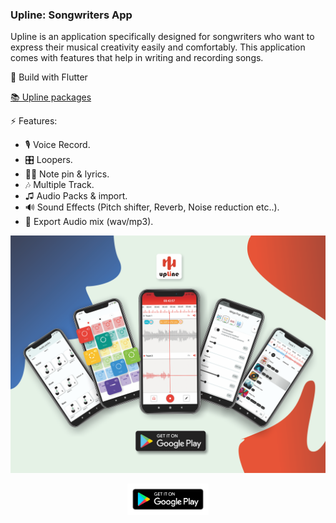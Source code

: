 ### Upline: Songwriters App


<p>
   Upline is an application specifically designed for songwriters who want to express their musical creativity easily and comfortably. This application comes with features that help in writing and recording songs.
</p>
🚀 Build with Flutter

<a href="https://github.com/Mamena2020/upline-privacypolicy/blob/main/packages.md"> 📚 Upline packages </a>

⚡ Features:
   - 🎙️  Voice Record.
   - 🎛️  Loopers.
   - ✍🏻  Note pin & lyrics.
   - 🎶  Multiple Track.
   -  ♫  Audio Packs & import.
   - 🔊  Sound Effects (Pitch shifter, Reverb, Noise reduction etc..).
   - 📁  Export Audio mix (wav/mp3).
<a target="_blank" href='https://play.google.com/store/apps/details?id=com.mamena.upline'>
<p align="center">
<img src="/upline.png" ">
</p>
</a>
<a target="_blank" href='https://play.google.com/store/apps/details?id=com.mamena.upline'>
   <p align="center">
   <img src="/playstore.png" height="50px">
   </p>
</a>



<!--
**Mamena2020/Mamena2020** is a ✨ _special_ ✨ repository because its `README.md` (this file) appears on your GitHub profile.

Here are some ideas to get you started:

- 🔭 I’m currently working on ...
- 🌱 I’m currently learning ...
- 👯 I’m looking to collaborate on ...
- 🤔 I’m looking for help with ...
- 💬 Ask me about ...
- 📫 How to reach me: ...
- 😄 Pronouns: ...
- ⚡ Fun fact: ...
-->
